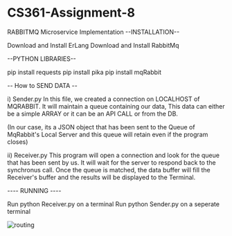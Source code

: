 # CS361-Assignment-8
RABBITMQ Microservice Implementation
--INSTALLATION--

Download and Install ErLang
Download and Install RabbitMq

--PYTHON LIBRARIES--

pip install requests
pip install pika
pip install mqRabbit

-- How to SEND DATA --

i) Sender.py
	In this file, we created a connection on LOCALHOST of MQRABBIT.
	It will maintain a queue containing our data, This data can either
	be a simple ARRAY or it can be an API CALL or from the DB.

(In our case, its a JSON object that has been sent to the Queue of MqRabbit's Local Server and this queue will retain even if the program closes)


ii) Receiver.py
	This program will open a connection and look for the queue that has been sent by us. It will wait for the server to respond back to the synchronus call.
Once the queue is matched, the data buffer will fill the Receiver's buffer and the results will be displayed to the Terminal.



---- RUNNING ----

Run python Receiver.py on a terminal
Run python Sender.py on a seperate terminal


![routing](https://user-images.githubusercontent.com/91502431/218616065-b35486a0-4a59-46be-8391-a700ac09fa0a.png)

